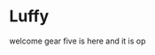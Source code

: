 # Luffy
welcome
gear five is here and it is op 
 
 
 
  
    
              
           
                  
                        
              
                  
        
   
 
